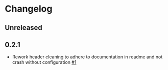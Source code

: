 # Changelog

## Unreleased

## 0.2.1
- Rework header cleaning to adhere to documentation in readme and not crash without configuration [#1](https://github.com/mrexox/sentry-sanitizer/pull/1)